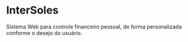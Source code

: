 # InterSoles
Sistema Web para controle financeiro pessoal, de forma personalizada conforme o desejo do usuário.
